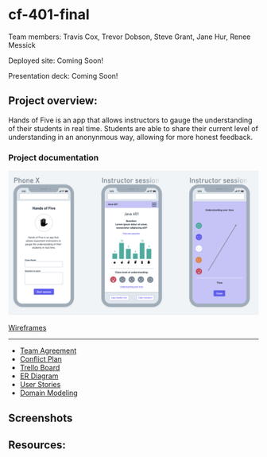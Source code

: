 # cf-401-final

Team members: Travis Cox, Trevor Dobson, Steve Grant, Jane Hur, Renee Messick

Deployed site: Coming Soon!

Presentation deck: Coming Soon!

## Project overview:

Hands of Five is an app that allows instructors to gauge the understanding of their students in real time. Students are able to share their current level of understanding in an anonynmous way, allowing for more honest feedback.

### Project documentation

![wireframes](./assets/wireframes.png)

[Wireframes](https://whimsical.com/Nc2w7CeyFZ73DDXcEMqgTB#2Ux7TurymNB6r2PosD1R)


---

- [Team Agreement](projectDocs/TeamAgreement.md)
- [Conflict Plan](projectDocs/conflictPlan.md)
- [Trello Board](https://trello.com/b/Rm0s1xSj/cf-401-final)
- [ER Diagram](Soon!)
- [User Stories](projectDocs/userStories.md)
- [Domain Modeling](projectDocs/domainModel.md)

## Screenshots

## Resources:
